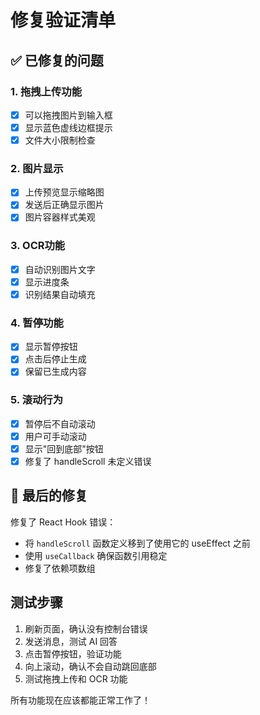 # 修复验证清单

## ✅ 已修复的问题

### 1. 拖拽上传功能
- [x] 可以拖拽图片到输入框
- [x] 显示蓝色虚线边框提示
- [x] 文件大小限制检查

### 2. 图片显示
- [x] 上传预览显示缩略图
- [x] 发送后正确显示图片
- [x] 图片容器样式美观

### 3. OCR功能
- [x] 自动识别图片文字
- [x] 显示进度条
- [x] 识别结果自动填充

### 4. 暂停功能
- [x] 显示暂停按钮
- [x] 点击后停止生成
- [x] 保留已生成内容

### 5. 滚动行为
- [x] 暂停后不自动滚动
- [x] 用户可手动滚动
- [x] 显示"回到底部"按钮
- [x] 修复了 handleScroll 未定义错误

## 🔧 最后的修复

修复了 React Hook 错误：
- 将 `handleScroll` 函数定义移到了使用它的 useEffect 之前
- 使用 `useCallback` 确保函数引用稳定
- 修复了依赖项数组

## 测试步骤

1. 刷新页面，确认没有控制台错误
2. 发送消息，测试 AI 回答
3. 点击暂停按钮，验证功能
4. 向上滚动，确认不会自动跳回底部
5. 测试拖拽上传和 OCR 功能

所有功能现在应该都能正常工作了！